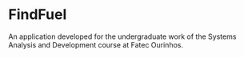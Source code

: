 # FindFuel
 An application developed for the undergraduate work of the Systems Analysis and Development course at Fatec Ourinhos.

